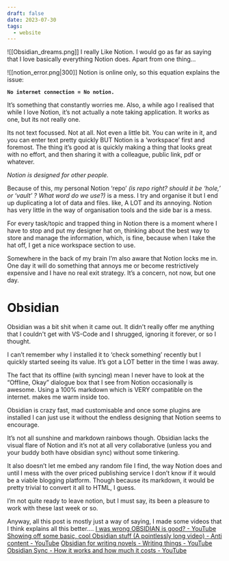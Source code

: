 ```yaml
---
draft: false
date: 2023-07-30
tags:
  - website
---
```


![[Obsidian_dreams.png]]
I really Like Notion. I would go as far as saying that I love basically everything Notion does. Apart from one thing…

![[notion_error.png|300]]
Notion is online only, so this equation explains the issue:

**`No internet connection = No notion.`**

It’s something that constantly worries me. Also, a while ago I realised that while I love Notion, it’s not actually a note taking application. It works as one, but its not really one.

Its not text focussed. Not at all. Not even a little bit. You can write in it, and you can enter text pretty quickly BUT Notion is a ‘workspace’ first and foremost. The thing it’s good at is quickly making a thing that looks great with no effort, and then sharing it with a colleague, public link, pdf or whatever.

_Notion is designed for other people._

Because of this, my personal Notion ‘repo’ _(is repo right? should it be ‘hole,’ or ‘vault’ ? What word do we use?)_ is a mess. I try and organise it but I end up duplicating a lot of data and files. like, A LOT and its annoying. Notion has very little in the way of organisation tools and the side bar is a mess.

For every task/topic and trapped thing in Notion there is a moment where I have to stop and put my designer hat on, thinking about the best way to store and manage the information, which, is fine, because when I take the hat off, I get a nice workspace section to use.

Somewhere in the back of my brain I’m also aware that Notion locks me in. One day it will do something that annoys me or become restrictively expensive and I have no real exit strategy. It’s a concern, not now, but one day.

# Obsidian

Obsidian was a bit shit when it came out. It didn't really offer me anything that I couldn't get with VS-Code and I shrugged, ignoring it forever, or so I thought.

I can’t remember why I installed it to ‘check something’ recently but I quickly started seeing its value. It’s got a LOT better in the time I was away.

The fact that its offline (with syncing) mean I never have to look at the “Offline, Okay” dialogue box that I see from Notion occasionally is awesome. Using a 100% markdown which is VERY compatible on the internet. makes me warm inside too.

Obsidian is crazy fast, mad customisable and once some plugins are installed I can just use it without the endless designing that Notion seems to encourage.

It’s not all sunshine and markdown rainbows though. Obsidian lacks the visual flare of Notion and it’s not at all very collaborative (unless you and your buddy both have obsidian sync) without some tinkering.

It also doesn’t let me embed any random file I find, the way Notion does and until I mess with the over priced publishing service I don’t know if it would be a viable blogging platform. Though because its markdown, it would be pretty trivial to convert it all to HTML, I guess.

I’m not quite ready to leave notion, but I must say, its been a pleasure to work with these last week or so.

Anyway, all this post is mostly just a way of saying, I made some videos that I think explains all this better….
[I was wrong OBSIDIAN is good? - YouTube](https://youtu.be/Q9cVUCB1l2c)
[Showing off some basic, cool Obsidian stuff (A pointlessly long video) - Anti content - YouTube](https://youtu.be/073yPGMw6HM)
[Obsidian for writing novels - Writing things - YouTube](https://youtu.be/gUMU6LOggWE)
[Obsidian Sync - How it works and how much it costs - YouTube](https://youtu.be/rhqasD6gxOw)
